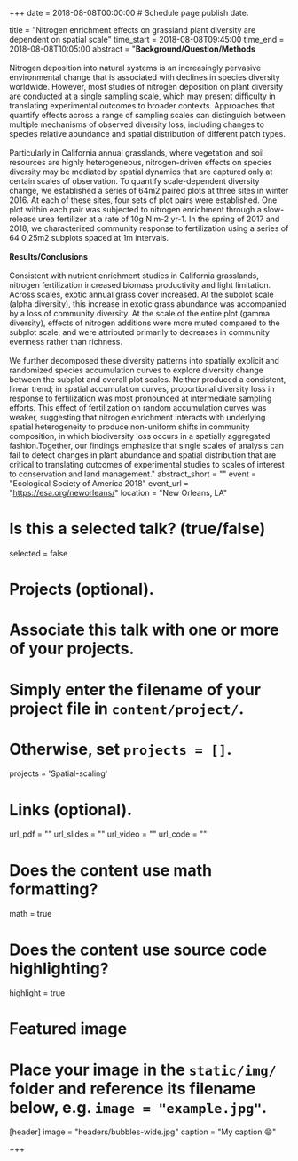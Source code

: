 +++
date = 2018-08-08T00:00:00  # Schedule page publish date.

title = "Nitrogen enrichment effects on grassland plant diversity are dependent on spatial scale"
time_start = 2018-08-08T09:45:00
time_end = 2018-08-08T10:05:00
abstract = "<b>Background/Question/Methods</b> <br><br> Nitrogen deposition into natural systems is an increasingly pervasive environmental change that is associated with declines in species diversity worldwide. However, most studies of nitrogen deposition on plant diversity are conducted at a single sampling scale, which may present difficulty in translating experimental outcomes to broader contexts. Approaches that quantify effects across a range of sampling scales can distinguish between multiple mechanisms of observed diversity loss, including changes to species relative abundance and spatial distribution of different patch types.<br><br> Particularly in California annual grasslands, where vegetation and soil resources are highly heterogeneous, nitrogen-driven effects on species diversity may be mediated by spatial dynamics that are captured only at certain scales of observation. To quantify scale-dependent diversity change, we established a series of 64m2 paired plots at three sites in winter 2016. At each of these sites, four sets of plot pairs were established. One plot within each pair was subjected to nitrogen enrichment through a slow-release urea fertilizer at a rate of 10g N m-2 yr-1. In the spring of 2017 and 2018, we characterized community response to fertilization using a series of 64 0.25m2 subplots spaced at 1m intervals.<br><br><b>Results/Conclusions</b><br><br> Consistent with nutrient enrichment studies in California grasslands, nitrogen fertilization increased biomass productivity and light limitation. Across scales, exotic annual grass cover increased. At the subplot scale (alpha diversity), this increase in exotic grass abundance was accompanied by a loss of community diversity. At the scale of the entire plot (gamma diversity), effects of nitrogen additions were more muted compared to the subplot scale, and were attributed primarily to decreases in community evenness rather than richness.<br><br> We further decomposed these diversity patterns into spatially explicit and randomized species accumulation curves to explore diversity change between the subplot and overall plot scales. Neither produced a consistent, linear trend; in spatial accumulation curves, proportional diversity loss in response to fertilization was most pronounced at intermediate sampling efforts. This effect of fertilization on random accumulation curves was weaker, suggesting that nitrogen enrichment interacts with underlying spatial heterogeneity to produce non-uniform shifts in community composition, in which biodiversity loss occurs in a spatially aggregated fashion.Together, our findings emphasize that single scales of analysis can fail to detect changes in plant abundance and spatial distribution that are critical to translating outcomes of experimental studies to scales of interest to conservation and land management."
abstract_short = ""
event = "Ecological Society of America 2018"
event_url = "https://esa.org/neworleans/"
location = "New Orleans, LA"

# Is this a selected talk? (true/false)
selected = false

# Projects (optional).
#   Associate this talk with one or more of your projects.
#   Simply enter the filename of your project file in `content/project/`.
#   Otherwise, set `projects = []`.
projects = 'Spatial-scaling'

# Links (optional).
url_pdf = ""
url_slides = ""
url_video = ""
url_code = ""

# Does the content use math formatting?
math = true

# Does the content use source code highlighting?
highlight = true

# Featured image
# Place your image in the `static/img/` folder and reference its filename below, e.g. `image = "example.jpg"`.
[header]
image = "headers/bubbles-wide.jpg"
caption = "My caption :smile:"

+++
